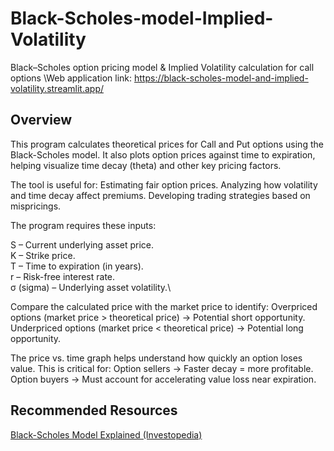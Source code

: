 # Black-Scholes-model-Implied-Volatility
Black–Scholes option pricing model &amp; Implied Volatility calculation for call options 
\Web application link: https://black-scholes-model-and-implied-volatility.streamlit.app/
## Overview

This program calculates theoretical prices for Call and Put options using the Black-Scholes model. It also plots option prices against time to expiration, helping visualize time decay (theta) and other key pricing factors.

The tool is useful for:
Estimating fair option prices.
Analyzing how volatility and time decay affect premiums.
Developing trading strategies based on mispricings.


The program requires these inputs:

S – Current underlying asset price.\
K – Strike price.\
T – Time to expiration (in years).\
r – Risk-free interest rate.\
σ (sigma) – Underlying asset volatility.\

Compare the calculated price with the market price to identify:
Overpriced options (market price > theoretical price) → Potential short opportunity.
Underpriced options (market price < theoretical price) → Potential long opportunity.


The price vs. time graph helps understand how quickly an option loses value. This is critical for:
Option sellers → Faster decay = more profitable.
Option buyers → Must account for accelerating value loss near expiration.

## Recommended Resources
[Black-Scholes Model Explained (Investopedia)](https://www.investopedia.com/terms/b/blackscholes.asp)

